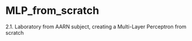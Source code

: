 # MLP_from_scratch
2.1. Laboratory from AARN subject, creating a Multi-Layer Perceptron from scratch
